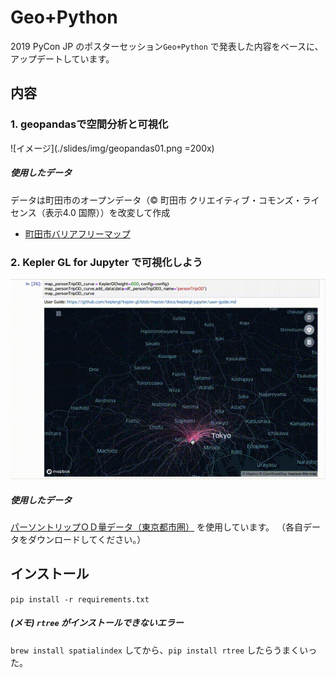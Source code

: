 # Geo+Python
2019 PyCon JP のポスターセッション`Geo+Python` で発表した内容をベースに、アップデートしています。

## 内容

### 1. geopandasで空間分析と可視化

![イメージ](./slides/img/geopandas01.png =200x)

##### 使用したデータ
データは町田市のオープンデータ（© 町田市 クリエイティブ・コモンズ・ライセンス（表示4.0 国際））を改変して作成
- [町田市バリアフリーマップ](https://catalog.data.metro.tokyo.lg.jp/dataset/t132098d0000000016)

### 2. Kepler GL for Jupyter で可視化しよう

![イメージ](./slides/img/kepler01.gif)

##### 使用したデータ
[パーソントリップＯＤ量データ（東京都市圏）](http://nlftp.mlit.go.jp/ksj/gml/datalist/KsjTmplt-S05-b-v2_2.html) を使用しています。
（各自データをダウンロードしてください。）

## インストール

`pip install -r requirements.txt`

##### (メモ) `rtree` がインストールできないエラー

`brew install spatialindex` してから、`pip install rtree` したらうまくいった。
